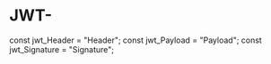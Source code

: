 # JWT-

const jwt_Header = "Header";
const jwt_Payload = "Payload";
const jwt_Signature = "Signature";
